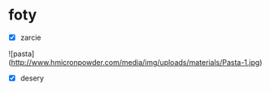 # foty
- [x] zarcie

 ![pasta] (http://www.hmicronpowder.com/media/img/uploads/materials/Pasta-1.jpg)
 - [x] desery
